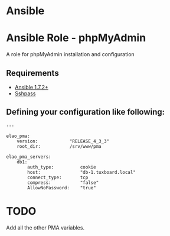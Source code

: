 # Ansible

Ansible Role - phpMyAdmin
==================

A role for phpMyAdmin installation and configuration

## Requirements

* [Ansible 1.7.2+](http://docs.ansible.com/intro_installation.html)
* [Sshpass](https://gist.github.com/arunoda/7790979)

## Defining your configuration like following:

```
---

elao_pma:
    version:            "RELEASE_4_3_3"
    root_dir:           /srv/www/pma

elao_pma_servers:
    db1:
        auth_type:          cookie
        host:               "db-1.tuxboard.local"
        connect_type:       tcp
        compress:           "false"
        AllowNoPassword:    "true"
```

# TODO 

Add all the other PMA variables.